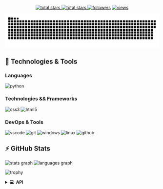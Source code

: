 <p align="center">
  <a href="https://github.com/gabrielaCassiano?tab=repositories&sort=stargazers">
    <img alt="total stars" title="Total stars on GitHub" src="https://custom-icon-badges.herokuapp.com/badge/dynamic/json?logo=star&host=formatted-dynamic-badges.herokuapp.com&formatter=metric&style=for-the-badge&color=55960c&labelColor=488207&label=stars&query=$.stars&url=https://api.github-star-counter.workers.dev/user/gabrielaCassiano"/>
  </a>
  <a href="https://github.com/gabrielaCassiano?tab=repositories&sort=stargazers">
    <img alt="total stars" title="Total forks on GitHub" src="https://custom-icon-badges.herokuapp.com/badge/dynamic/json?logo=fork&host=formatted-dynamic-badges.herokuapp.com&formatter=metric&style=for-the-badge&color=ff0013&labelColor=ae1206&label=forks&query=$.forks&url=https://api.github-star-counter.workers.dev/user/gabrielaCassiano"/>
  </a>
  <a href="https://github.com/gabrielaCassiano?tab=followers">
    <img alt="followers" title="Follow me on Github" src="https://custom-icon-badges.herokuapp.com/github/followers/gabrielaCassiano?color=236ad3&labelColor=1155ba&style=for-the-badge&logo=person-add&label=Follow&logoColor=white"/></a>
  <a href="https://github.com/gabrielaCassiano/Simple-View-Counter">
    <img alt="views" title="GitHub profile views" src="https://komarev.com/ghpvc/?username=gabrielaCassiano&style=for-the-badge&color=lightgrey"/>
  </a>
</p>

<picture>
  <source media="(prefers-color-scheme: dark)" srcset="https://raw.githubusercontent.com/gabrielaCassiano/gabrielaCassiano/output/github-contribution-grid-snake-dark.svg">
  <source media="(prefers-color-scheme: light)" srcset="https://raw.githubusercontent.com/gabrielaCassiano/gabrielaCassiano/output/github-contribution-grid-snake.svg">
  <img alt="github contribution grid snake animation" src="https://raw.githubusercontent.com/gabrielaCassiano/gabrielaCassiano/output/github-contribution-grid-snake.svg">
</picture>

## 🚀 Technologies & Tools

### Languages
![python](https://img.shields.io/badge/python-black?style=flat-square&logo=python)


### Technologies && Frameworks
![css3](https://img.shields.io/badge/css3-black?style=flat-square&logo=css3&logoColor=1572B6)
![html5](https://img.shields.io/badge/html5-black?style=flat-square&logo=html5)


### DevOps & Tools

![vscode](https://img.shields.io/badge/vscode-black?style=flat-square&logo=visual-studio-code&logoColor=007ACC)
![git](https://img.shields.io/badge/git-black?style=flat-square&logo=git)
![windows](https://img.shields.io/badge/windows-black?style=flat-square&logo=windows&logoColor=0078D6)
![linux](https://img.shields.io/badge/linux-black?style=flat-square&logo=linux)
![github](https://img.shields.io/badge/github-black?style=flat-square&logo=github)

## ⚡ GitHub Stats

<div align="left">
  <img src="https://github-readme-stats.vercel.app/api?username=gabrielaCassiano&hide_title=false&hide_rank=false&show_icons=true&include_all_commits=true&count_private=true&disable_animations=false&theme=dracula&locale=en&hide_border=false" height="150" alt="stats graph"  />
  <img src="https://github-readme-stats.vercel.app/api/top-langs?username=gabrielaCassiano&locale=en&hide_title=false&layout=compact&card_width=320&langs_count=5&theme=dracula&hide_border=false" height="100" alt="languages graph"  />
</div>

![trophy](https://github-profile-trophy.vercel.app/?username=gabrielaCassiano&theme=onedark&column=-1)

<details>
  <summary><b>💻 &nbsp;API</b></summary>
  <br/>
  <p align="center">
    <a href="https://github.com/0-don/igdb-graphql">
      <img height="120px" src="https://github-readme-stats.vercel.app/api/pin/?username=gabrielaCassiano&repo=igdb-graphql&theme=react&bg_color=151515&title_color=fff&icon_color=fa8b00&hide_border=true&show_icons=false" />
    </a>
  </p>
</details>

